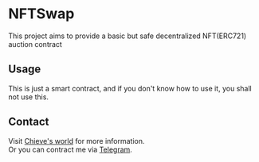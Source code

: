 NFTSwap
====

This project aims to provide a basic but safe decentralized NFT(ERC721) auction contract

## Usage

This is just a smart contract, and if you don't know how to use it, you shall not use this.

## Contact

Visit [Chieve's world](https://chives.world) for more information.  
Or you can contract me via [Telegram](https://t.me/quiccat).
